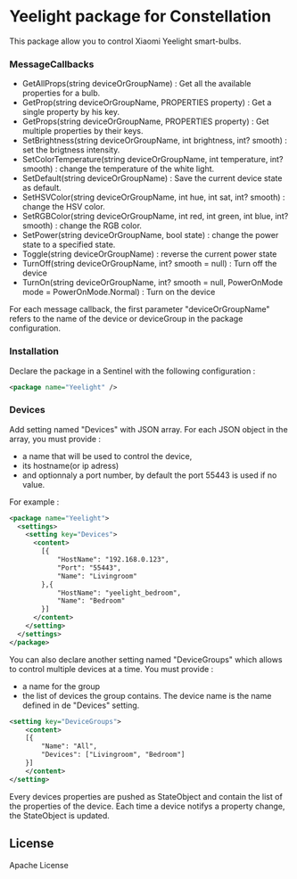 # Yeelight package for Constellation

This package allow you to control Xiaomi Yeelight smart-bulbs.

### MessageCallbacks
 - GetAllProps(string deviceOrGroupName) : Get all the available properties for a bulb.
 - GetProp(string deviceOrGroupName, PROPERTIES property) : Get a single property by his key.
 - GetProps(string deviceOrGroupName, PROPERTIES property) : Get multiple properties by their keys.
 - SetBrightness(string deviceOrGroupName, int brightness, int? smooth) : set the brigtness intensity.
 - SetColorTemperature(string deviceOrGroupName, int temperature, int? smooth) : change the temperature of the white light.
 - SetDefault(string deviceOrGroupName) : Save the current device state as default.
 - SetHSVColor(string deviceOrGroupName, int hue, int sat, int? smooth) : change the HSV color.
 - SetRGBColor(string deviceOrGroupName, int red, int green, int blue, int? smooth) : change the RGB color.
 - SetPower(string deviceOrGroupName, bool state) : change the power state to a specified state.
 - Toggle(string deviceOrGroupName) : reverse the current power state
 - TurnOff(string deviceOrGroupName, int? smooth = null) : Turn off the device
 - TurnOn(string deviceOrGroupName, int? smooth = null, PowerOnMode mode = PowerOnMode.Normal) : Turn on the device

  For each message callback, the first parameter "deviceOrGroupName" refers to the name of the device or deviceGroup in the package configuration.


### Installation

Declare the package in a Sentinel with the following configuration :

```xml
<package name="Yeelight" />
```

### Devices

Add setting named "Devices" with JSON array. For each JSON object in the array, you must provide :
* a name that will be used to control the device, 
* its hostname(or ip adress) 
* and optionnaly a port number, by default the port 55443 is used if no value.

For example :

```xml
<package name="Yeelight">
  <settings>
    <setting key="Devices">
      <content>
        [{
            "HostName": "192.168.0.123",
            "Port": "55443",
            "Name": "Livingroom"
        },{
            "HostName": "yeelight_bedroom",
            "Name": "Bedroom"
        }]
      </content>
    </setting>
  </settings>
</package>
```

You can also declare another setting named "DeviceGroups" which allows to control multiple devices at a time. You must provide : 
* a name for the group
* the list of devices the group contains. The device name is the name defined in de "Devices" setting.

```xml
<setting key="DeviceGroups">
    <content>
    [{
        "Name": "All",
        "Devices": ["Livingroom", "Bedroom"] 
	}]
    </content>
</setting>
```


Every devices properties are pushed as StateObject and contain the list of the properties of the device. Each time a device notifys a property change, the StateObject is updated.

License
----

Apache License